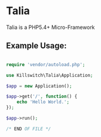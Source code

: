 Talia
=====

Talia is a PHP5.4+ Micro-Framework

Example Usage:
------
```php

require 'vendor/autoload.php';

use Killswitch\Talia\Application;

$app = new Application();

$app->get('/', function() {
    echo 'Hello World.';
});

$app->run();

/* END OF FILE */
```
